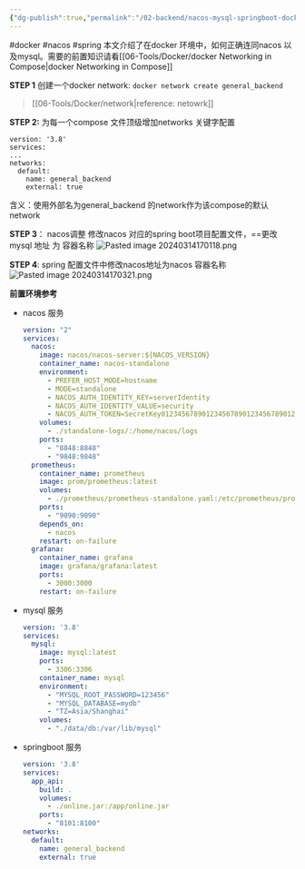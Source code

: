 ```yaml
---
{"dg-publish":true,"permalink":"/02-backend/nacos-mysql-springboot-docker/","created":"2024-05-27T15:40:15.045+08:00","updated":"2024-05-27T15:04:10.000+08:00"}
---
```


#docker #nacos #spring 
本文介绍了在docker 环境中，如何正确连同nacos 以及mysql。需要的前置知识请看[[06-Tools/Docker/docker Networking in Compose\|docker Networking in Compose]]

**STEP 1**
创建一个docker network: `docker network create general_backend`
> [[06-Tools/Docker/network\|reference: netowrk]]

**STEP 2:**
为每一个compose 文件顶级增加networks 关键字配置
```
version: '3.8'
services:
...
networks:
  default:
    name: general_backend
    external: true
```
含义：使用外部名为general_backend 的network作为该compose的默认network

**STEP 3**： nacos调整
修改nacos 对应的spring boot项目配置文件，==更改mysql 地址 为 容器名称
![Pasted image 20240314170118.png](/img/user/attachments/Pasted%20image%2020240314170118.png)

**STEP 4**: spring 配置文件中修改nacos地址为nacos 容器名称
![Pasted image 20240314170321.png](/img/user/attachments/Pasted%20image%2020240314170321.png)

**前置环境参考**
+ nacos 服务
	```yml
	version: "2"
	services:
	  nacos:
	    image: nacos/nacos-server:${NACOS_VERSION}
	    container_name: nacos-standalone
	    environment:
	      - PREFER_HOST_MODE=hostname
	      - MODE=standalone
	      - NACOS_AUTH_IDENTITY_KEY=serverIdentity
	      - NACOS_AUTH_IDENTITY_VALUE=security
	      - NACOS_AUTH_TOKEN=SecretKey012345678901234567890123456789012345678901234567890123456789
	    volumes:
	      - ./standalone-logs/:/home/nacos/logs
	    ports:
	      - "8848:8848"
	      - "9848:9848"
	  prometheus:
	    container_name: prometheus
	    image: prom/prometheus:latest
	    volumes:
	      - ./prometheus/prometheus-standalone.yaml:/etc/prometheus/prometheus.yml
	    ports:
	      - "9090:9090"
	    depends_on:
	      - nacos
	    restart: on-failure
	  grafana:
	    container_name: grafana
	    image: grafana/grafana:latest
	    ports:
	      - 3000:3000
	    restart: on-failure	
	```
+ mysql 服务
	```yml
	version: '3.8'
	services:
	  mysql:
	    image: mysql:latest
	    ports: 
	      - 3306:3306
	    container_name: mysql
	    environment:
	      - "MYSQL_ROOT_PASSWORD=123456"
	      - "MYSQL_DATABASE=mydb"
	      - "TZ=Asia/Shanghai"
	    volumes:
	      - "./data/db:/var/lib/mysql"
	```
+ springboot 服务
	```yml
	version: '3.8'
	services:
	  app_api:
	    build: .
	    volumes:
	      - ./online.jar:/app/online.jar
	    ports:
	      - "8101:8100"
	networks:
	  default:
	    name: general_backend
	    external: true
	```